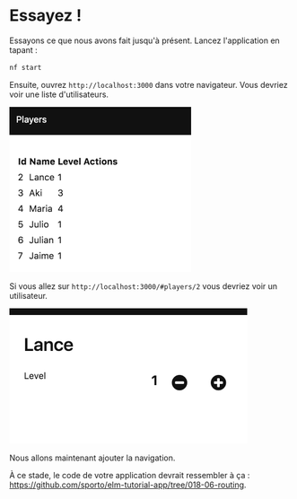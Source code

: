 # Essayez !

Essayons ce que nous avons fait jusqu'à présent. Lancez l'application en tapant :

```bash
nf start
```

Ensuite, ouvrez `http://localhost:3000` dans votre navigateur. Vous devriez voir une liste d'utilisateurs.

![screenshot](07-liste.png)

Si vous allez sur `http://localhost:3000/#players/2` vous devriez voir un utilisateur.

![screenshot](07-edition.png)

Nous allons maintenant ajouter la navigation.

À ce stade, le code de votre application devrait ressembler à ça : <https://github.com/sporto/elm-tutorial-app/tree/018-06-routing>.

